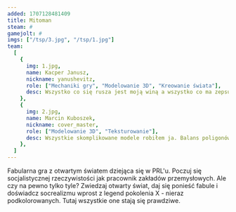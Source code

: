 ```yaml
---
added: 1707128481409
title: Mitoman
steam: #
gamejolt: #
imgs: ["/tsp/3.jpg", "/tsp/1.jpg"]
team:
  [
    {
      img: 1.jpg,
      name: Kacper Janusz,
      nickname: yanushevitz,
      role: ["Mechaniki gry", "Modelowanie 3D", "Kreowanie świata"],
      desc: Wszystko co się rusza jest moją winą a wszystko co ma zepsutą fizykę i wylatuje w kosmos jest moją zasługą. 
    },
    {
      img: 2.jpg,
      name: Marcin Kuboszek,
      nickname: cover_master,
      role: ["Modelowanie 3D", "Teksturowanie"],
      desc: Wszystkie skomplikowane modele robiłem ja. Balans poligonów do optymalizacji jest idealny*,
    },
  ]
---
```


Fabularna gra z otwartym światem dziejąca się w PRL'u. Poczuj się socjalistycznej rzeczywistości jak pracownik zakładów przemysłowych. Ale czy na pewno tylko tyle? Zwiedzaj otwarty świat, daj się ponieść fabule i doświadcz socrealizmu wprost z legend pokolenia X - nieraz podkolorowanych. Tutaj wszystkie one stają się prawdziwe.
